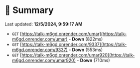 # 📖 Summary
Last updated: **12/5/2024, 9:59:17 AM**

- `GET` [https://talk-m6gd.onrender.com/umar](https://talk-m6gd.onrender.com/umar) - **Down** (822ms)
- `GET` [https://talk-m6gd.onrender.com/9337](https://talk-m6gd.onrender.com/9337) - **Down** (553ms)
- `GET` [https://talk-m6gd.onrender.com/umar920](https://talk-m6gd.onrender.com/umar920) - **Down** (710ms)
